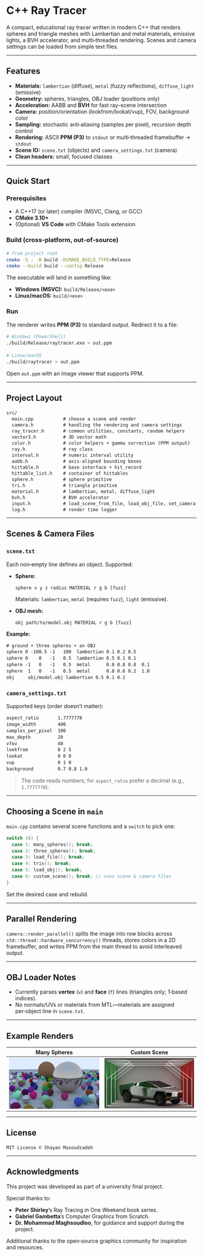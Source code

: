 # C++ Ray Tracer

A compact, educational ray tracer written in modern C++ that renders spheres and triangle meshes with Lambertian and metal materials, emissive lights, a BVH accelerator, and multi‑threaded rendering. Scenes and camera settings can be loaded from simple text files.

---

## Features

* **Materials:** `lambertian` (diffuse), `metal` (fuzzy reflections), `diffuse_light` (emissive)
* **Geometry:** spheres, triangles, OBJ loader (positions only)
* **Acceleration:** AABB and **BVH** for fast ray–scene intersection
* **Camera:** position/orientation (lookfrom/lookat/vup), FOV, background color
* **Sampling:** stochastic anti‑aliasing (samples per pixel), recursion depth control
* **Rendering:** ASCII **PPM (P3)** to `stdout` or multi‑threaded framebuffer → `stdout`
* **Scene IO:** `scene.txt` (objects) and `camera_settings.txt` (camera)
* **Clean headers:** small, focused classes

---

## Quick Start

### Prerequisites

* A C++17 (or later) compiler (MSVC, Clang, or GCC)
* **CMake 3.10+**
* (Optional) **VS Code** with CMake Tools extension

### Build (cross‑platform, out‑of‑source)

```bash
# from project root
cmake -S . -B build -DCMAKE_BUILD_TYPE=Release
cmake --build build --config Release
```

The executable will land in something like:

* **Windows (MSVC):** `build/Release/<exe>`
* **Linux/macOS:** `build/<exe>`

### Run

The renderer writes **PPM (P3)** to standard output. Redirect it to a file:

```bash
# Windows (PowerShell)
./build/Release/raytracer.exe > out.ppm

# Linux/macOS
./build/raytracer > out.ppm
```

Open `out.ppm` with an image viewer that supports PPM.

---

## Project Layout

```
src/
  main.cpp           # choose a scene and render
  camera.h           # handling the rendering and camera settings
  ray_tracer.h       # common utilities, constants, random helpers
  vector3.h          # 3D vector math
  color.h            # color helpers + gamma correction (PPM output)
  ray.h              # ray class
  interval.h         # numeric interval utility
  aabb.h             # axis‑aligned bounding boxes
  hittable.h         # base interface + hit_record
  hittable_list.h    # container of hittables
  sphere.h           # sphere primitive
  tri.h              # triangle primitive
  material.h         # lambertian, metal, diffuse_light
  bvh.h              # BVH accelerator
  input.h            # load_scene_from_file, load_obj_file, set_camera
  log.h              # render time logger
```

---

## Scenes & Camera Files

### `scene.txt`

Each non‑empty line defines an object. Supported:

* **Sphere:**

  ```
  sphere x y z radius MATERIAL r g b [fuzz]
  ```

  Materials: `lambertian`, `metal` (requires `fuzz`), `light` (emissive).
* **OBJ mesh:**

  ```
  obj path/to/model.obj MATERIAL r g b [fuzz]
  ```

**Example:**

```txt
# ground + three spheres + an OBJ
sphere 0 -100.5 -1   100  lambertian 0.1 0.2 0.5
sphere 0    0   -1   0.5  lambertian 0.5 0.1 0.1
sphere -1   0   -1   0.5  metal      0.8 0.8 0.8  0.1
sphere  1   0   -1   0.5  metal      0.8 0.6 0.2  1.0
obj     obj/model.obj lambertian 0.5 0.1 0.1
```

### `camera_settings.txt`

Supported keys (order doesn’t matter):

```txt
aspect_ratio       1.7777778
image_width        400
samples_per_pixel  100
max_depth          20
vfov               40
lookfrom           0 2 5
lookat             0 0 0
vup                0 1 0
background         0.7 0.8 1.0
```

> The code reads numbers; for `aspect_ratio` prefer a decimal (e.g., `1.7777778`).

---

## Choosing a Scene in `main`

`main.cpp` contains several scene functions and a `switch` to pick one:

```cpp
switch (6) {
  case 1: many_spheres(); break;
  case 2: three_spheres(); break;
  case 3: load_file(); break;
  case 4: tris(); break;
  case 5: load_obj(); break;
  case 6: custom_scene(); break; // uses scene & camera files
}
```

Set the desired case and rebuild.

---

## Parallel Rendering

`camera::render_parallel()` splits the image into row blocks across `std::thread::hardware_concurrency()` threads, stores colors in a 2D framebuffer, and writes PPM from the main thread to avoid interleaved output.

---

## OBJ Loader Notes

* Currently parses **vertex** (`v`) and **face** (`f`) lines (triangles only; 1‑based indices).
* No normals/UVs or materials from MTL—materials are assigned per‑object line in `scene.txt`.

---

## Example Renders

|      Many Spheres       |        Custom Scene       |
| ----------------------- | ------------------------- |
|![Many Spheres](images/many_spheres.png)|![Custom Scene](images/example_render.png)|

---

## License

```
MIT License © Shayan Masoudzadeh
```

---

## Acknowledgments

This project was developed as part of a university final project.

Special thanks to:
* **Peter Shirley**’s Ray Tracing in One Weekend book series.
* **Gabriel Gambetta**’s Computer Graphics from Scratch.
* **Dr. Mohammad Maghsoudloo**, for guidance and support during the project.

Additional thanks to the open‑source graphics community for inspiration and resources.
